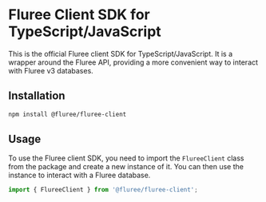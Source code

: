# Fluree Client SDK for TypeScript/JavaScript

This is the official Fluree client SDK for TypeScript/JavaScript. It is a wrapper around the Fluree API, providing a more convenient way to interact with Fluree v3 databases.

## Installation

```bash
npm install @fluree/fluree-client
```

## Usage

To use the Fluree client SDK, you need to import the `FlureeClient` class from the package and create a new instance of it. You can then use the instance to interact with a Fluree database.

```typescript
import { FlureeClient } from '@fluree/fluree-client';
```
